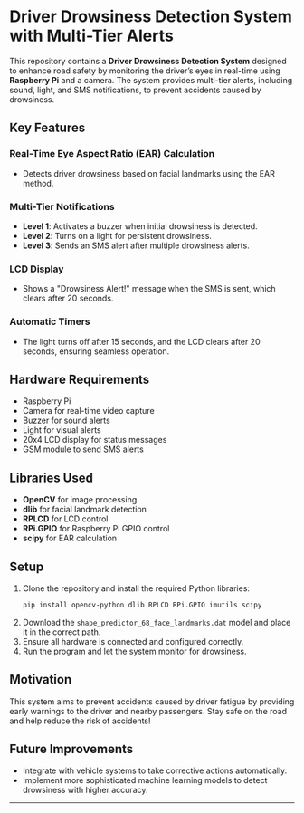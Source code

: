 
# Driver Drowsiness Detection System with Multi-Tier Alerts

This repository contains a **Driver Drowsiness Detection System** designed to enhance road safety by monitoring the driver’s eyes in real-time using **Raspberry Pi** and a camera. The system provides multi-tier alerts, including sound, light, and SMS notifications, to prevent accidents caused by drowsiness.

## Key Features

### Real-Time Eye Aspect Ratio (EAR) Calculation
- Detects driver drowsiness based on facial landmarks using the EAR method.

### Multi-Tier Notifications
- **Level 1**: Activates a buzzer when initial drowsiness is detected.
- **Level 2**: Turns on a light for persistent drowsiness.
- **Level 3**: Sends an SMS alert after multiple drowsiness alerts.

### LCD Display
- Shows a "Drowsiness Alert!" message when the SMS is sent, which clears after 20 seconds.

### Automatic Timers
- The light turns off after 15 seconds, and the LCD clears after 20 seconds, ensuring seamless operation.

## Hardware Requirements
- Raspberry Pi
- Camera for real-time video capture
- Buzzer for sound alerts
- Light for visual alerts
- 20x4 LCD display for status messages
- GSM module to send SMS alerts

## Libraries Used
- **OpenCV** for image processing
- **dlib** for facial landmark detection
- **RPLCD** for LCD control
- **RPi.GPIO** for Raspberry Pi GPIO control
- **scipy** for EAR calculation

## Setup
1. Clone the repository and install the required Python libraries:
   ```bash
   pip install opencv-python dlib RPLCD RPi.GPIO imutils scipy
   ```
2. Download the `shape_predictor_68_face_landmarks.dat` model and place it in the correct path.
3. Ensure all hardware is connected and configured correctly.
4. Run the program and let the system monitor for drowsiness.

## Motivation
This system aims to prevent accidents caused by driver fatigue by providing early warnings to the driver and nearby passengers. Stay safe on the road and help reduce the risk of accidents!

## Future Improvements
- Integrate with vehicle systems to take corrective actions automatically.
- Implement more sophisticated machine learning models to detect drowsiness with higher accuracy.

---
